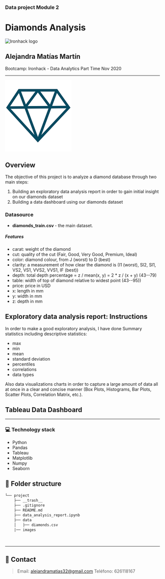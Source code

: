 ### Data project Module 2
# Diamonds Analysis 

![Ironhack logo](https://i.imgur.com/1QgrNNw.png)

## Alejandra Matías Martín

Bootcamp: Ironhack - Data Analytics Part Time Nov 2020

---

![image info](./images/diamond.png)	

## Overview

The objective of this project is to analyze a diamond database through two main steps:

1. Building an exploratory data analysis report in order to gain initial insight on our diamonds dataset
2. Building a data dashboard using our diamonds dataset 

### Datasource


- <strong>diamonds_train.csv </strong> - the main dataset.

##### Features

- carat: weight of the diamond
- cut: quality of the cut (Fair, Good, Very Good, Premium, Ideal)
- color: diamond colour, from J (worst) to D (best)
- clarity: a measurement of how clear the diamond is (I1 (worst), SI2, SI1, VS2, VS1, VVS2, VVS1, IF (best))
- depth: total depth percentage = z / mean(x, y) = 2 * z / (x + y) (43--79)
- table: width of top of diamond relative to widest point (43--95))
- price: price in USD
- x: length in mm
- y: width in mm
- z: depth in mm

## Exploratory data analysis report: Instructions

In order to make a good exploratory analysis, I have done Summary statistics including descriptive statistics:
- max
- min
- mean
- standard deviation
- percentiles
- correlations 
- data types 

Also data visualizations charts in order to capture a large amount of data all at once in a clear and concise manner (Box Plots, Histograms, Bar Plots, Scatter Plots, Correlation Matrix, etc.).




## Tableau Data Dashboard
___
### :computer: **Technology stack**
- Python
- Pandas
- Tableau
- Matplotlib
- Numpy
- Seaborn


## :file_folder: Folder structure
```
└── project
    ├── __trash__
    ├── .gitignore
    ├── README.md
    ├── data_analysis_report.ipynb
    ├── data
    │   ├── diamonds.csv
    |── images

    
```
	
---

## :love_letter: Contact
> Email: <alejandramatias32@gmail.com>
> Teléfono: 626118167
